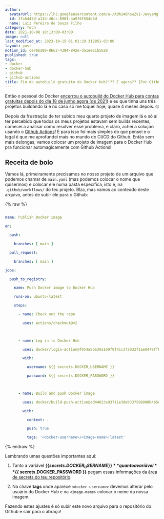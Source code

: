 ```yaml
---
author:
  avatarUrl: https://lh3.googleusercontent.com/a-/AOh14GhpwZVI-JevyaNgTdlrOT6YN20cI6V9Kxtq38Ij8AQ=s100
  id: 3fa6445d-a13d-40cc-8901-4a9f6f654d3d
  name: Luiz Pereira de Souza Filho
category: Tech
date: 2021-10-08 10:13:00-03:00
image: null
last_modified_at: 2023-10-15 01:01:20.312851-03:00
layout: post
notion_id: ce76ba00-8662-4384-842e-da1ee21b5620
published: true
tags:
- docker
- docker-hub
- github
- github-actions
title: Fim do autobuild gratuito do Docker Hub?!?? E agora?? [For Github users]
---
```


Então o pessoal do Docker [encerrou o autobuild do Docker Hub para contas gratuitas depois do dia 18 de junho agora (de 2021)](https://www.docker.com/blog/changes-to-docker-hub-autobuilds/ "Changes to Docker Hub Autobuilds") e eu que tinha uns três projetos buildando lá e no caso só me toquei hoje, quase 4 meses depois. 🙄

Depois da frustração de ter subido meu quarto projeto de imagem lá e só aí ter percebido que todos os meus projetos estavam sem builds recentes, comecei a analisar como resolver esse problema, e claro, achei a solução usando o [Github Actions](https://docs.github.com/pt/actions "GitHub Actions")! E para isso foi mais simples do que pensei e o legal é que me aprofundei mais no mundo do CI/CD do Github. Então sem mais delongas, vamos colocar um projeto de imagem para o Docker Hub pra funcionar automagicamente com Github Actions!

## Receita de bolo

Vamos lá, primeiramente precisamos no nosso projeto de um arquivo que podemos chamar de `main.yaml` (mas podemos colocar o nome que quisermos) e colocar ele numa pasta específica, isto é, na `.github/workflows/` do teu projeto. Blza, mas vamos ao conteúdo deste arquivo, antes de subir ele para o Github:

{% raw %}

```yaml

name: Publish Docker image

on:

  push:

    branches: [ main ]

  pull_request:

    branches: [ main ]

jobs:

  push_to_registry:

    name: Push Docker image to Docker Hub

    runs-on: ubuntu-latest

    steps:

      - name: Check out the repo

        uses: actions/checkout@v2

      

      - name: Log in to Docker Hub

        uses: docker/login-action@f054a8b539a109f9f41c372932f1ae047eff08c9

        with:

          username: ${{ secrets.DOCKER_USERNAME }}

          password: ${{ secrets.DOCKER_PASSWORD }}

      

      - name: Build and push Docker image

        uses: docker/build-push-action@ad44023a93711e3deb337508980b4b5e9bcdc5dc

        with:

          context: .

          push: true

          tags: '<docker-username>/<image-name>:latest'

```

{% endraw %}

Lembrando umas questões importantes aqui:

1. Tanto a variável **$\{\{ secrets.DOCKER_USERNAME \}\}** quanto a variável **$\{\{ secrets.DOCKER_PASSWORD \}\}** pegam essas informações da [área de secrets do teu repositório](https://docs.github.com/pt/actions/security-guides/encrypted-secrets "Segredos criptografados").

2. Na chave **tags** onde aparece `<docker-username>` devemos alterar pelo usuário do Docker Hub e na `<image-name>` colocar o nome da nossa imagem.

Fazendo estes ajustes é só subir este novo arquivo para o repositório do Github e sair para o abraço!
